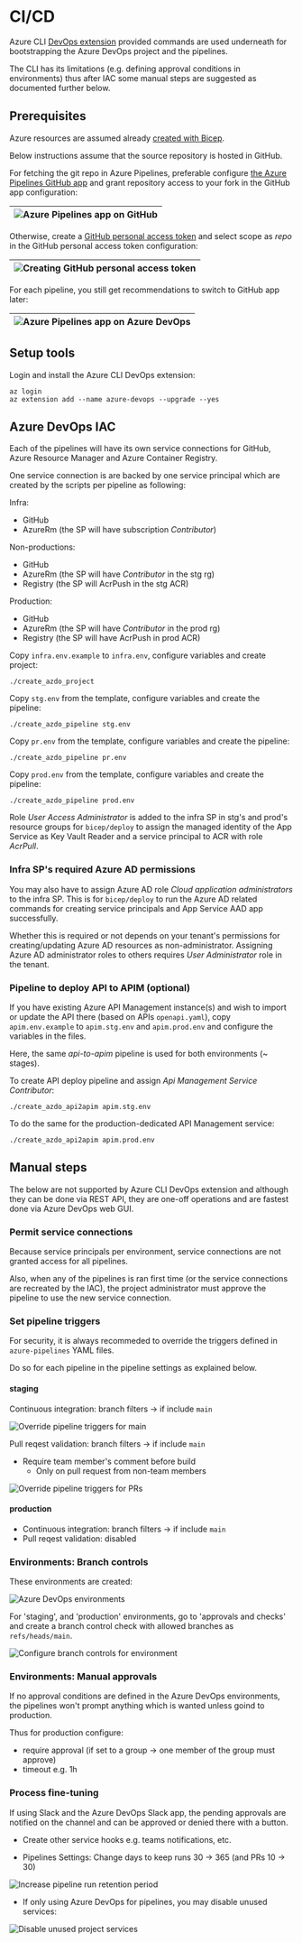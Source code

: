 # CI/CD

Azure CLI [DevOps extension](https://github.com/Azure/azure-devops-cli-extension)
provided commands are used underneath for bootstrapping the Azure DevOps project
and the pipelines.

The CLI has its limitations (e.g. defining approval conditions in environments)
thus after IAC some manual steps are suggested as documented further below.

## Prerequisites

Azure resources are assumed already [created with Bicep](../bicep/README.md).

Below instructions assume that the source repository is hosted in GitHub.

For fetching the git repo in Azure Pipelines, preferable configure
[the Azure Pipelines GitHub app](https://docs.microsoft.com/en-us/azure/devops/pipelines/repos/github?view=azure-devops&tabs=yaml#github-app-authentication)
and grant repository access to your fork in the GitHub app configuration:

| ![Azure Pipelines app on GitHub](../docs/github_azdo_app.png) |
| ------------------------------------------------------------- |

Otherwise, create a
[GitHub personal access token](https://github.com/settings/tokens/new)
and select scope as _repo_ in the GitHub personal access token configuration:

| ![Creating GitHub personal access token](../docs/github_pat.png) |
| ---------------------------------------------------------------- |

For each pipeline, you still get recommendations to switch to GitHub app later:

| ![Azure Pipelines app on Azure DevOps](../docs/azdo_github_app.png) |
| ------------------------------------------------------------------- |

## Setup tools

Login and install the Azure CLI DevOps extension:

    az login
    az extension add --name azure-devops --upgrade --yes

## Azure DevOps IAC

Each of the pipelines will have its own service connections for GitHub,
Azure Resource Manager and Azure Container Registry.

One service connection is are backed by one service principal which are
created by the scripts per pipeline as following:

Infra:

- GitHub
- AzureRm (the SP will have subscription _Contributor_)

Non-productions:

- GitHub
- AzureRm (the SP will have _Contributor_ in the stg rg)
- Registry (the SP will AcrPush in the stg ACR)

Production:

- GitHub
- AzureRm (the SP will have _Contributor_ in the prod rg)
- Registry (the SP will have AcrPush in prod ACR)

Copy `infra.env.example` to `infra.env`, configure variables and create project:

    ./create_azdo_project

Copy `stg.env` from the template, configure variables and create the pipeline:

    ./create_azdo_pipeline stg.env

Copy `pr.env` from the template, configure variables and create the pipeline:

    ./create_azdo_pipeline pr.env

Copy `prod.env` from the template, configure variables and create the pipeline:

    ./create_azdo_pipeline prod.env

Role _User Access Administrator_ is added to the infra SP in stg's and prod's
resource groups for `bicep/deploy` to assign the managed identity of the App
Service as Key Vault Reader and a service principal to ACR with role _AcrPull_.

### Infra SP's required Azure AD permissions

You may also have to assign Azure AD role _Cloud application administrators_
to the infra SP. This is for `bicep/deploy` to run the Azure AD related
commands for creating service principals and App Service AAD app successfully.

Whether this is required or not depends on your tenant's permissions for
creating/updating Azure AD resources as non-administrator. Assigning Azure AD
administrator roles to others requires _User Administrator_ role in the tenant.

### Pipeline to deploy API to APIM (optional)

If you have existing Azure API Management instance(s) and wish to import or
update the API there (based on APIs `openapi.yaml`), copy `apim.env.example` to
`apim.stg.env` and `apim.prod.env` and configure the variables in the files.

Here, the same _api-to-apim_ pipeline is used for both environments (~ stages).

To create API deploy pipeline and assign _Api Management Service Contributor_:

    ./create_azdo_api2apim apim.stg.env

To do the same for the production-dedicated API Management service:

    ./create_azdo_api2apim apim.prod.env

## Manual steps

The below are not supported by Azure CLI DevOps extension and although they
can be done via REST API, they are one-off operations and are fastest done
via Azure DevOps web GUI.

### Permit service connections

Because service principals per environment, service connections are not granted
access for all pipelines.

Also, when any of the pipelines is ran first time (or the service connections
are recreated by the IAC), the project administrator must approve the pipeline
to use the new service connection.

### Set pipeline triggers

For security, it is always recommeded to override the triggers defined
in `azure-pipelines` YAML files.

Do so for each pipeline in the pipeline settings as explained below.

#### staging

Continuous integration: branch filters -> if include `main`

![Override pipeline triggers for main](../docs/trigger_main.png)

Pull reqest validation: branch filters -> if include `main`

- Require team member's comment before build
  - Only on pull request from non-team members

![Override pipeline triggers for PRs](../docs/trigger_prs.png)

#### production

- Continuous integration: branch filters -> if include `main`
- Pull reqest validation: disabled

### Environments: Branch controls

These environments are created:

![Azure DevOps environments](../docs/environments.png)

For 'staging', and 'production' environments, go to 'approvals and checks' and
create a branch control check with allowed branches as `refs/heads/main`.

![Configure branch controls for environment](../docs/environment_branch_controls.png)

### Environments: Manual approvals

If no approval conditions are defined in the Azure DevOps environments,
the pipelines won't prompt anything which is wanted unless goind to production.

Thus for production configure:

- require approval (if set to a group -> one member of the group must approve)
- timeout e.g. 1h

### Process fine-tuning

If using Slack and the Azure DevOps Slack app, the pending approvals are
notified on the channel and can be approved or denied there with a button.

- Create other service hooks e.g. teams notifications, etc.

- Pipelines Settings: Change days to keep runs 30 -> 365 (and PRs 10 -> 30)

![Increase pipeline run retention period](../docs/pipelines_settings.png)

- If only using Azure DevOps for pipelines, you may disable unused services:

![Disable unused project services](../docs/project_services.png)
